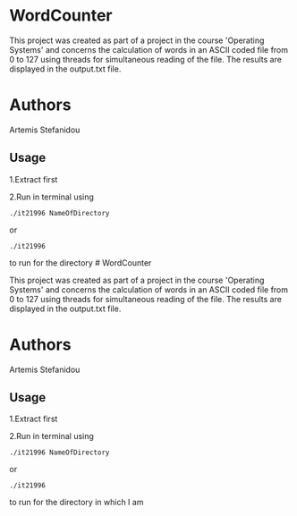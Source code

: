 # WordCounter

This project was created as part of a project in the course 'Operating Systems' and concerns the calculation of words in an ASCII coded file from 0 to 127 using threads for simultaneous reading of the file. The results are displayed in the output.txt file.


# Authors

Artemis Stefanidou


## Usage

1.Extract first

2.Run in terminal using 

  ```
  ./it21996 NameOfDirectory
  ```
  
  or 
  
  ```
  ./it21996
  ```
  
  to run for the directory # WordCounter

This project was created as part of a project in the course 'Operating Systems' and concerns the calculation of words in an ASCII coded file from 0 to 127 using threads for simultaneous reading of the file. The results are displayed in the output.txt file.


# Authors

Artemis Stefanidou


## Usage

1.Extract first

2.Run in terminal using 

  ```
  ./it21996 NameOfDirectory
  ```
  
  or 
  
  ```
  ./it21996
  ```
  
  to run for the directory in which I am


